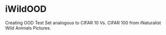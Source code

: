 # iWildOOD
Creating OOD Test Set analogous to CIFAR 10 Vs. CIFAR 100 from iNaturalist Wild Animals Pictures. 
